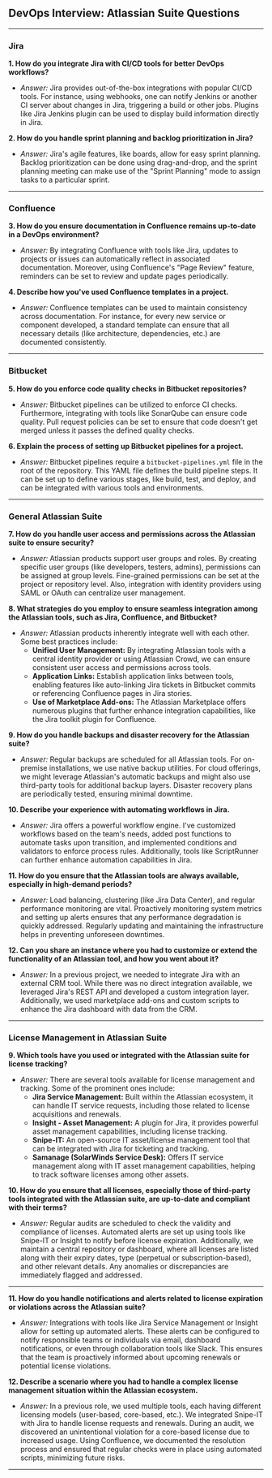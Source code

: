 ## DevOps Interview: Atlassian Suite Questions

---

### Jira

**1. How do you integrate Jira with CI/CD tools for better DevOps workflows?**
   
   - *Answer:* Jira provides out-of-the-box integrations with popular CI/CD tools. For instance, using webhooks, one can notify Jenkins or another CI server about changes in Jira, triggering a build or other jobs. Plugins like Jira Jenkins plugin can be used to display build information directly in Jira.

**2. How do you handle sprint planning and backlog prioritization in Jira?**

   - *Answer:* Jira's agile features, like boards, allow for easy sprint planning. Backlog prioritization can be done using drag-and-drop, and the sprint planning meeting can make use of the "Sprint Planning" mode to assign tasks to a particular sprint.

---

### Confluence

**3. How do you ensure documentation in Confluence remains up-to-date in a DevOps environment?**

   - *Answer:* By integrating Confluence with tools like Jira, updates to projects or issues can automatically reflect in associated documentation. Moreover, using Confluence's "Page Review" feature, reminders can be set to review and update pages periodically.

**4. Describe how you've used Confluence templates in a project.**

   - *Answer:* Confluence templates can be used to maintain consistency across documentation. For instance, for every new service or component developed, a standard template can ensure that all necessary details (like architecture, dependencies, etc.) are documented consistently.

---

### Bitbucket

**5. How do you enforce code quality checks in Bitbucket repositories?**

   - *Answer:* Bitbucket pipelines can be utilized to enforce CI checks. Furthermore, integrating with tools like SonarQube can ensure code quality. Pull request policies can be set to ensure that code doesn't get merged unless it passes the defined quality checks.

**6. Explain the process of setting up Bitbucket pipelines for a project.**

   - *Answer:* Bitbucket pipelines require a `bitbucket-pipelines.yml` file in the root of the repository. This YAML file defines the build pipeline steps. It can be set up to define various stages, like build, test, and deploy, and can be integrated with various tools and environments.

---


### General Atlassian Suite  

**7. How do you handle user access and permissions across the Atlassian suite to ensure security?**

   - *Answer:* Atlassian products support user groups and roles. By creating specific user groups (like developers, testers, admins), permissions can be assigned at group levels. Fine-grained permissions can be set at the project or repository level. Also, integration with identity providers using SAML or OAuth can centralize user management. 

**8. What strategies do you employ to ensure seamless integration among the Atlassian tools, such as Jira, Confluence, and Bitbucket?**

   - *Answer:* Atlassian products inherently integrate well with each other. Some best practices include:
     - **Unified User Management:** By integrating Atlassian tools with a central identity provider or using Atlassian Crowd, we can ensure consistent user access and permissions across tools.
     - **Application Links:** Establish application links between tools, enabling features like auto-linking Jira tickets in Bitbucket commits or referencing Confluence pages in Jira stories.
     - **Use of Marketplace Add-ons:** The Atlassian Marketplace offers numerous plugins that further enhance integration capabilities, like the Jira toolkit plugin for Confluence.

**9. How do you handle backups and disaster recovery for the Atlassian suite?**

   - *Answer:* Regular backups are scheduled for all Atlassian tools. For on-premise installations, we use native backup utilities. For cloud offerings, we might leverage Atlassian's automatic backups and might also use third-party tools for additional backup layers. Disaster recovery plans are periodically tested, ensuring minimal downtime.

**10. Describe your experience with automating workflows in Jira.**

   - *Answer:* Jira offers a powerful workflow engine. I've customized workflows based on the team's needs, added post functions to automate tasks upon transition, and implemented conditions and validators to enforce process rules. Additionally, tools like ScriptRunner can further enhance automation capabilities in Jira.

**11. How do you ensure that the Atlassian tools are always available, especially in high-demand periods?**

   - *Answer:* Load balancing, clustering (like Jira Data Center), and regular performance monitoring are vital. Proactively monitoring system metrics and setting up alerts ensures that any performance degradation is quickly addressed. Regularly updating and maintaining the infrastructure helps in preventing unforeseen downtimes.

**12. Can you share an instance where you had to customize or extend the functionality of an Atlassian tool, and how you went about it?**

   - *Answer:* In a previous project, we needed to integrate Jira with an external CRM tool. While there was no direct integration available, we leveraged Jira's REST API and developed a custom integration layer. Additionally, we used marketplace add-ons and custom scripts to enhance the Jira dashboard with data from the CRM.

   ---

### License Management in Atlassian Suite

**9. Which tools have you used or integrated with the Atlassian suite for license tracking?**

   - *Answer:* There are several tools available for license management and tracking. Some of the prominent ones include:
     - **Jira Service Management:** Built within the Atlassian ecosystem, it can handle IT service requests, including those related to license acquisitions and renewals.
     - **Insight - Asset Management:** A plugin for Jira, it provides powerful asset management capabilities, including license tracking.
     - **Snipe-IT:** An open-source IT asset/license management tool that can be integrated with Jira for ticketing and tracking.
     - **Samanage (SolarWinds Service Desk):** Offers IT service management along with IT asset management capabilities, helping to track software licenses among other assets.
     
**10. How do you ensure that all licenses, especially those of third-party tools integrated with the Atlassian suite, are up-to-date and compliant with their terms?**

   - *Answer:* Regular audits are scheduled to check the validity and compliance of licenses. Automated alerts are set up using tools like Snipe-IT or Insight to notify before license expiration. Additionally, we maintain a central repository or dashboard, where all licenses are listed along with their expiry dates, type (perpetual or subscription-based), and other relevant details. Any anomalies or discrepancies are immediately flagged and addressed.

---

**11. How do you handle notifications and alerts related to license expiration or violations across the Atlassian suite?**

   - *Answer:* Integrations with tools like Jira Service Management or Insight allow for setting up automated alerts. These alerts can be configured to notify responsible teams or individuals via email, dashboard notifications, or even through collaboration tools like Slack. This ensures that the team is proactively informed about upcoming renewals or potential license violations.

**12. Describe a scenario where you had to handle a complex license management situation within the Atlassian ecosystem.**

   - *Answer:* In a previous role, we used multiple tools, each having different licensing models (user-based, core-based, etc.). We integrated Snipe-IT with Jira to handle license requests and renewals. During an audit, we discovered an unintentional violation for a core-based license due to increased usage. Using Confluence, we documented the resolution process and ensured that regular checks were in place using automated scripts, minimizing future risks.

---

